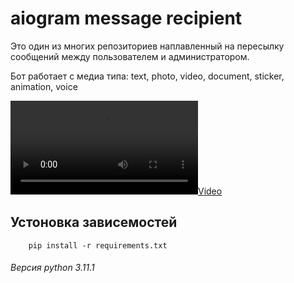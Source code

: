 # aiogram message recipient

Это один из многих репозиториев наплавленный на пересылку сообщений между пользователем и администратором.

Бот работает с медиа типа: text, photo, video, document, sticker, animation, voice

[![](example.mp4 "Пример:")](example.mp4)

## **Устоновка зависемостей**

``` 
    pip install -r requirements.txt
```

###### Версия python 3.11.1

